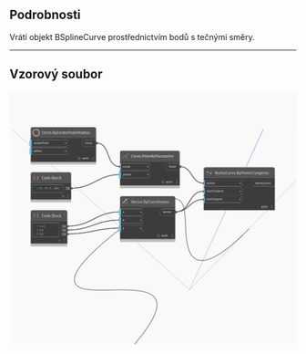 ## Podrobnosti
Vrátí objekt BSplineCurve prostřednictvím bodů s tečnými směry.
___
## Vzorový soubor

![ByPointsTangents](./Autodesk.DesignScript.Geometry.NurbsCurve.ByPointsTangents_img.jpg)

